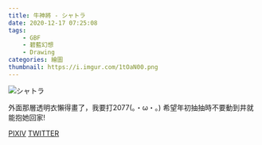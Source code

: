 ```yaml
---
title: 牛神將 - シャトラ
date: 2020-12-17 07:25:08
tags:
    - GBF
    - 碧藍幻想
    - Drawing
categories: 繪圖
thumbnail: https://i.imgur.com/1tOaN00.png
---
```

![シャトラ](https://i.imgur.com/1tOaN00.png)

外面那層透明衣懶得畫了，我要打2077(。・ω・。)
希望年初抽抽時不要動到井就能抱她回家!

[PIXIV](https://www.pixiv.net/artworks/86345187)
[TWITTER](https://twitter.com/cylin910021/status/1339243985097748480)